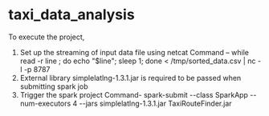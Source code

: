 # taxi_data_analysis

To execute the project,

1.	Set up the streaming of input data file using netcat
Command –
while read -r line ; do echo "$line"; sleep 1; done < /tmp/sorted_data.csv | nc -l -p 8787
2.	External library simplelatlng-1.3.1.jar is required to be passed when submitting spark job
3.	Trigger the spark project
Command-
spark-submit --class SparkApp --num-executors 4 --jars simplelatlng-1.3.1.jar TaxiRouteFinder.jar
